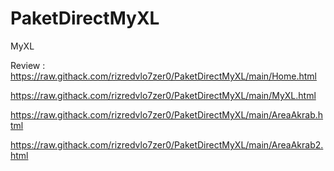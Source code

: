# PaketDirectMyXL
MyXL

Review : https://raw.githack.com/rizredvlo7zer0/PaketDirectMyXL/main/Home.html

https://raw.githack.com/rizredvlo7zer0/PaketDirectMyXL/main/MyXL.html

https://raw.githack.com/rizredvlo7zer0/PaketDirectMyXL/main/AreaAkrab.html

https://raw.githack.com/rizredvlo7zer0/PaketDirectMyXL/main/AreaAkrab2.html
